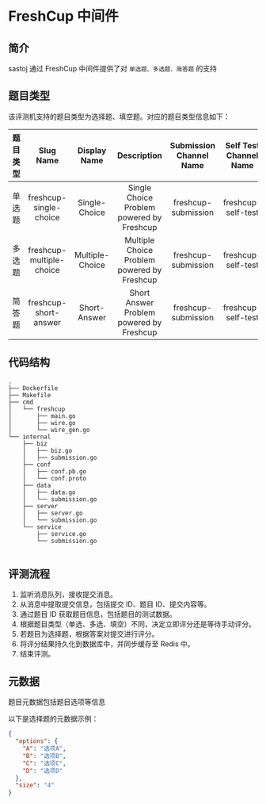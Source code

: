 # FreshCup 中间件

## 简介

sastoj 通过 FreshCup 中间件提供了对 `单选题、多选题、简答题` 的支持

## 题目类型

该评测机支持的题目类型为选择题、填空题。对应的题目类型信息如下：

| 题目类型 |        Slug Name         |  Display Name   |                 Description                 | Submission Channel Name | Self Test Channel Name |  Judge   |
|:----:|:------------------------:|:---------------:|:-------------------------------------------:|:-----------------------:|:----------------------:|:--------:|
| 单选题  |  freshcup-single-choice  |  Single-Choice  |  Single Choice Problem powered by Freshcup  |   freshcup-submission   |   freshcup-self-test   | freshcup |
| 多选题  | freshcup-multiple-choice | Multiple-Choice | Multiple Choice Problem powered by Freshcup |   freshcup-submission   |   freshcup-self-test   | freshcup |
| 简答题  |  freshcup-short-answer   |  Short-Answer   |  Short Answer Problem powered by Freshcup   |   freshcup-submission   |   freshcup-self-test   | freshcup |

## 代码结构

``` plaintext
.
├── Dockerfile
├── Makefile
├── cmd
│   └── freshcup
│       ├── main.go
│       ├── wire.go
│       └── wire_gen.go
└── internal
    ├── biz
    │   ├── biz.go
    │   ├── submission.go
    ├── conf
    │   ├── conf.pb.go
    │   └── conf.proto
    ├── data
    │   ├── data.go
    │   └── submission.go
    ├── server
    │   ├── server.go
    │   └── submission.go
    └── service
        ├── service.go
        └── submission.go
        
```

## 评测流程

1. 监听消息队列，接收提交消息。
2. 从消息中提取提交信息，包括提交 ID、题目 ID、提交内容等。
3. 通过题目 ID 获取题目信息，包括题目的测试数据。
4. 根据题目类型（单选、多选、填空）不同，决定立即评分还是等待手动评分。
5. 若题目为选择题，根据答案对提交进行评分。
6. 将评分结果持久化到数据库中，并同步缓存至 Redis 中。
7. 结束评测。

## 元数据

题目元数据包括题目选项等信息

以下是选择题的元数据示例：

```json
{
  "options": {
    "A": "选项A",
    "B": "选项B",
    "C": "选项C",
    "D": "选项D"
  },
  "size": "4"
}
```